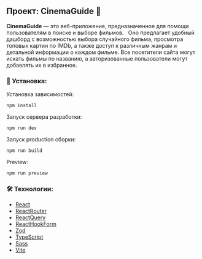 ## Проект: CinemaGuide 🍿

**CinemaGuide** — это веб-приложение, предназначенное для помощи пользователям в поиске и выборе фильмов.   Оно предлагает удобный дашборд с возможностью выбора случайного фильма, просмотра топовых картин по IMDb, а также доступ к различным жанрам и детальной информации о каждом фильме. Все посетители сайта могут искать фильмы по названию, а авторизованные пользователи могут добавлять их в избранное.

### 🚀 Установка:

Установка зависимостей:
```
npm install
```
Запуск сервера разработки:
```
npm run dev
```
Запуск production сборки:
```
npm run build
```
Preview: 
```
npm run preview
```


### 🛠️ Технологии:

- [React](https://react.dev/)
- [ReactRouter](https://reactrouter.com/en/main)
- [ReactQuery](https://tanstack.com/query/v3)
- [ReactHookForm](https://react-hook-form.com/)
- [Zod](https://zod.dev/)
- [TypeScript](https://www.typescriptlang.org/)
- [Sass](https://sass-lang.com/)
- [Vite](https://vitejs.dev/)
